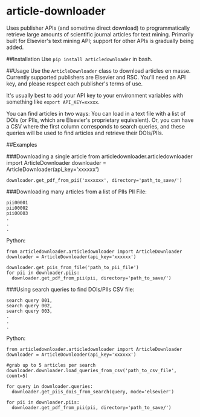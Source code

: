 article-downloader
==================

Uses publisher APIs (and sometime direct download) to programmatically retrieve large amounts of scientific journal articles for text mining.
Primarily built for Elsevier's text mining API; support for other APIs is gradually being added.

##Installation
Use `pip install articledownloader` in bash.

##Usage
Use the `ArticleDownloader` class to download articles en masse. Currently supported publishers are Elsevier and RSC. You'll need an API key, and please respect each publisher's terms of use.

It's usually best to add your API key to your environment variables with something like `export API_KEY=xxxxx`.

You can find articles in two ways: You can load in a text file with a list of DOIs (or PIIs, which are Elsevier's proprietary equivalent). Or, you can have a CSV where the first column corresponds to search queries, and these queries will be used to find articles and retrieve their DOIs/PIIs.

##Examples

###Downloading a single article
    from articledownloader.articledownloader import ArticleDownloader
    downloader = ArticleDownloader(api_key='xxxxxx')

    downloader.get_pdf_from_pii('xxxxxxx', directory='path_to_save/')

###Downloading many articles from a list of PIIs
PII File:

    pii00001
    pii00002
    pii00003
    .
    .
    .

Python:

    from articledownloader.articledownloader import ArticleDownloader
    downloader = ArticleDownloader(api_key='xxxxxx')

    downloader.get_piis_from_file('path_to_pii_file')
    for pii in downloader.piis:
      downloader.get_pdf_from_pii(pii, directory='path_to_save/')

###Using search queries to find DOIs/PIIs
CSV file:

    search query 001,
    search query 002,
    search query 003,
    .
    .
    .

Python:

    from articledownloader.articledownloader import ArticleDownloader
    downloader = ArticleDownloader(api_key='xxxxxx')

    #grab up to 5 articles per search
    downloader.downloader.load_queries_from_csv('path_to_csv_file', count=5)

    for query in downloader.queries:
      downloader.get_piis_dois_from_search(query, mode='elsevier')

    for pii in downloader.piis:
      downloader.get_pdf_from_pii(pii, directory='path_to_save/')

